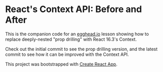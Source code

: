 # React's Context API: Before and After

This is the companion code for an [egghead.io](https://egghead.io) lesson showing how to replace deeply-nested "prop drilling" with React 16.3's Context.

Check out the initial commit to see the prop drilling version, and the latest commit to see how it can be improved with the Context API.

This project was bootstrapped with [Create React App](https://github.com/facebookincubator/create-react-app).
